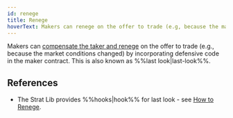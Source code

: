 ```yaml
---
id: renege
title: Renege
hoverText: Makers can renege on the offer to trade (e.g, because the market conditions changed) by incorporating defensive code in the maker contract.
---
```


Makers can [compensate the taker and renege](../contracts/background/taker-compensation.md) on the offer to trade (e.g., because the market conditions changed) by incorporating defensive code in the maker contract. This is also known as %%last look|last-look%%.

## References
* The Strat Lib provides %%hooks|hook%% for last look - see [How to Renege](../strat-lib/guides/howToRenege.md).
